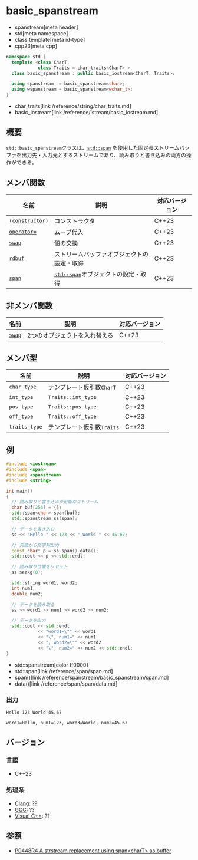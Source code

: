 # basic_spanstream
* spanstream[meta header]
* std[meta namespace]
* class template[meta id-type]
* cpp23[meta cpp]

```cpp
namespace std {
  template <class CharT,
            class Traits = char_traits<CharT> >
  class basic_spanstream : public basic_iostream<CharT, Traits>;

  using spanstream  = basic_spanstream<char>;
  using wspanstream = basic_spanstream<wchar_t>;
}
```
* char_traits[link /reference/string/char_traits.md]
* basic_iostream[link /reference/istream/basic_iostream.md]

## 概要
`std::basic_spanstream`クラスは、[`std::span`](/reference/span/span.md) を使用した固定長ストリームバッファを出力先・入力元とするストリームであり、読み取りと書き込みの両方の操作ができる。


## メンバ関数

| 名前                                | 説明                                       | 対応バージョン |
|-------------------------------------|--------------------------------------------|----------------|
| [`(constructor)`](basic_spanstream/op_constructor.md) | コンストラクタ                             | C++23 |
| [`operator=`](basic_spanstream/op_assign.md)         | ムーブ代入                                 | C++23 |
| [`swap`](basic_spanstream/swap.md)                   | 値の交換                                   | C++23 |
| [`rdbuf`](basic_spanstream/rdbuf.md)                 | ストリームバッファオブジェクトの設定・取得 | C++23 |
| [`span`](basic_spanstream/span.md)                   | [`std::span`](/reference/span/span.md)オブジェクトの設定・取得 | C++23 |


## 非メンバ関数

| 名前   | 説明                          | 対応バージョン |
|--------|-------------------------------|----------------|
| [`swap`](basic_spanstream/swap_free.md) | 2つのオブジェクトを入れ替える | C++23 |


## メンバ型

| 名前             | 説明                          | 対応バージョン |
|------------------|-------------------------------|----------------|
| `char_type`      | テンプレート仮引数`CharT`     | C++23 |
| `int_type`       | `Traits::int_type`            | C++23 |
| `pos_type`       | `Traits::pos_type`            | C++23 |
| `off_type`       | `Traits::off_type`            | C++23 |
| `traits_type`    | テンプレート仮引数`Traits`    | C++23 |

## 例
```cpp example
#include <iostream>
#include <span>
#include <spanstream>
#include <string>

int main()
{
  // 読み取りと書き込みが可能なストリーム
  char buf[256] = {};
  std::span<char> span{buf};
  std::spanstream ss(span);

  // データを書き込む
  ss << "Hello " << 123 << " World " << 45.67;

  // 先頭から文字列出力
  const char* p = ss.span().data();
  std::cout << p << std::endl;

  // 読み取り位置をリセット
  ss.seekg(0);

  std::string word1, word2;
  int num1;
  double num2;

  // データを読み取る
  ss >> word1 >> num1 >> word2 >> num2;

  // データを出力
  std::cout << std::endl
            << "word1=\"" << word1 
            << "\", num1=" << num1 
            << ", word2=\"" << word2 
            << "\", num2=" << num2 << std::endl;
}
```
* std::spanstream[color ff0000]
* std::span<char>[link /reference/span/span.md]
* span()[link /reference/spanstream/basic_spanstream/span.md]
* data()[link /reference/span/span/data.md]

### 出力
```
Hello 123 World 45.67

word1=Hello, num1=123, word3=World, num2=45.67
```


## バージョン
### 言語
- C++23

### 処理系
- [Clang](/implementation.md#clang): ??
- [GCC](/implementation.md#gcc): ??
- [Visual C++](/implementation.md#visual_cpp): ??


## 参照
- [P0448R4 A strstream replacement using span&lt;charT&gt; as buffer](https://www.open-std.org/jtc1/sc22/wg21/docs/papers/2021/p0448r4.pdf)
